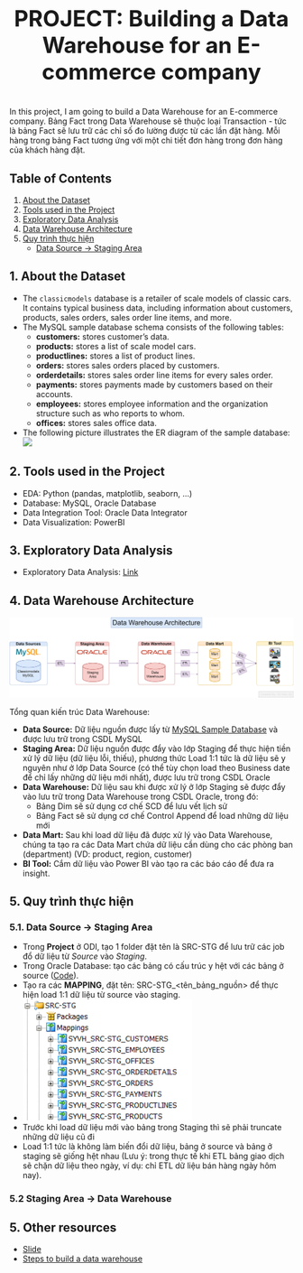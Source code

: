 # <p align="center" style="font-size: 39px;"><strong>PROJECT: Building a Data Warehouse for an E-commerce company</strong></p>

In this project, I am going to build a Data Warehouse for an E-commerce company. Bảng Fact trong Data Warehouse sẽ thuộc loại Transaction - tức là bảng Fact sẽ lưu trữ các chỉ số đo lường được từ các lần đặt hàng. Mỗi hàng trong bảng Fact tương ứng với một chi tiết đơn hàng trong đơn hàng của khách hàng đặt.

## Table of Contents
1. [About the Dataset](#1)
2. [Tools used in the Project](#2)
3. [Exploratory Data Analysis](#3)
4. [Data Warehouse Architecture](#4)
5. [Quy trình thực hiện](#5)
   - [Data Source -> Staging Area](#6)


## 1. About the Dataset <a id="1"></a>
   - The `classicmodels` database is a retailer of scale models of classic cars. It contains typical business data, including information about customers, products, sales orders, sales order line items, and more.
   - The MySQL sample database schema consists of the following tables:
      - **customers:** stores customer’s data.
      - **products:** stores a list of scale model cars.
      - **productlines:** stores a list of product lines.
      - **orders:** stores sales orders placed by customers.
      - **orderdetails:** stores sales order line items for every sales order.
      - **payments:** stores payments made by customers based on their accounts.
      - **employees:** stores employee information and the organization structure such as who reports to whom.
      - **offices:** stores sales office data.
   - The following picture illustrates the ER diagram of the sample database:
      <img src="https://www.mysqltutorial.org/wp-content/uploads/2023/10/mysql-sample-database.png" width="500"/>

## 2. Tools used in the Project <a id="2"></a>
- EDA: Python (pandas, matplotlib, seaborn, ...)
- Database: MySQL, Oracle Database
- Data Integration Tool: Oracle Data Integrator
- Data Visualization: PowerBI

## 3. Exploratory Data Analysis <a id="3"></a>
- Exploratory Data Analysis: [Link](https://github.com/vuhuusy/Data-Warehouse-for-Classicmodels-Database/blob/main/EDA.ipynb)
 

## 4. Data Warehouse Architecture <a id="4"></a>
![Data Warehouse Architecture](https://github.com/vuhuusy/Data-Warehouse-for-Classicmodels-Database/blob/main/data%20warehouse/Data%20Warehouse%20Architecture.png)

Tổng quan kiến trúc Data Warehouse:
- **Data Source:** Dữ liệu nguồn được lấy từ [MySQL Sample Database](https://www.mysqltutorial.org/getting-started-with-mysql/mysql-sample-database/) và được lưu trữ trong CSDL MySQL
- **Staging Area:** Dữ liệu nguồn được đẩy vào lớp Staging để thực hiện tiền xử lý dữ liệu (dữ liệu lỗi, thiếu), phương thức Load 1:1 tức là dữ liệu sẽ y nguyên như ở lớp Data Source (có thể tùy chọn load theo Business date để chỉ lấy những dữ liệu mới nhất), được lưu trữ trong CSDL Oracle
- **Data Warehouse:** Dữ liệu sau khi được xử lý ở lớp Staging sẽ được đẩy vào lưu trữ trong Data Warehouse trong CSDL Oracle, trong đó:
   - Bảng Dim sẽ sử dụng cơ chế SCD để lưu vết lịch sử
   - Bảng Fact sẽ sử dụng cơ chế Control Append để load những dữ liệu mới
- **Data Mart:** Sau khi load dữ liệu đã được xử lý vào Data Warehouse, chúng ta tạo ra các Data Mart chứa dữ liệu cần dùng cho các phòng ban (department) (VD: product, region, customer)
- **BI Tool:** Cắm dữ liệu vào Power BI vào tạo ra các báo cáo để đưa ra insight.

## 5. Quy trình thực hiện <a id="5"></a>
### 5.1. Data Source -> Staging Area <a id="6"></a>
- Trong **Project** ở ODI, tạo 1 folder đặt tên là SRC-STG để lưu trữ các job đổ dữ liệu từ *Source* vào *Staging*.
- Trong Oracle Database: tạo các bảng có cấu trúc y hệt với các bảng ở source ([Code](https://github.com/vuhuusy/Data-Warehouse-for-Classicmodels-Database/blob/main/staging/create%20table.sql)).
- Tạo ra các **MAPPING**, đặt tên: SRC-STG_<tên_bảng_nguồn> để thực hiện load 1:1 dữ liệu từ source vào staging.
- <img src="https://github.com/vuhuusy/Data-Warehouse-for-Classicmodels-Database/blob/main/image/staging_mapping.png" width="300"/>
- Trước khi load dữ liệu mới vào bảng trong Staging thì sẽ phải truncate những dữ liệu cũ đi
- Load 1:1 tức là không làm biến đổi dữ liệu, bảng ở source và bảng ở staging sẽ giống hệt nhau (Lưu ý: trong thực tế khi ETL bảng giao dịch sẽ chặn dữ liệu theo ngày, ví dụ: chỉ ETL dữ liệu bán hàng ngày hôm nay).

### 5.2 Staging Area -> Data Warehouse <a id="7"></a>



## 5. Other resources
- [Slide](https://github.com/vuhuusy/Data-Warehouse-for-Classicmodels-Database/tree/main/slide)
- [Steps to build a data warehouse](https://docs.google.com/document/d/1aUuI05t6H8JNAP0yxywMeoEULC0fLZ7-QiKZPJ1tfuQ/edit?usp=sharing)
